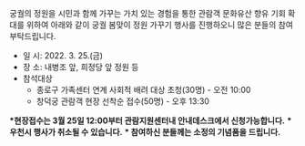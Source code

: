 궁궐의 정원을 시민과 함께 가꾸는 가치 있는 경험을 통한 관람객 문화유산 향유 기회 확대를 위하여 아래와 같이 궁궐 봄맞이 정원 가꾸기 행사를 진행하오니 많은 분들의 참여 부탁드립니다.
- 일 시: 2022. 3. 25.(금)
- 장 소: 내병조 앞, 희정당 앞 정원 등
- 참석대상
  - 종로구 가족센터 연계 사회적 배려 대상 초청(30명) - 오전 10:00
  - 창덕궁 관람객 현장 선착순 접수(50명) - 오후 13:30

**\*현장접수는 3월 25일 12:00부터 관람지원센터내 안내데스크에서 신청가능합니다.**
**\*우천시 행사가 취소될 수 있습니다.**
**\* 참여하신 분들께는 소정의 기념품을 드립니다.**